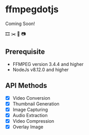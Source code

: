 # ffmpegdotjs

Coming Soon!

:film_strip: :scissors: :memo: :camera:

## Prerequisite

- FFMPEG version 3.4.4 and higher
- NodeJs v8.12.0 and higher

## API Methods

- [x] Video Conversion
- [x] Thumbnail Generation
- [x] Image Capturing
- [x] Audio Extraction
- [x] Video Compression
- [x] Overlay Image
